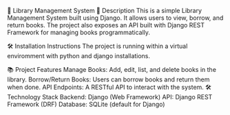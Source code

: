 🚀 Library Management System
📝 Description
This is a simple Library Management System built using Django. It allows users to view, borrow, and return books. The project also exposes an API built with Django REST Framework for managing books programmatically.

🛠️ Installation Instructions
The project is running within a virtual enviromment with python and django installations.

📚 Project Features
Manage Books: Add, edit, list, and delete books in the library.
Borrow/Return Books: Users can borrow books and return them when done.
API Endpoints: A RESTful API to interact with the system.
🛠️ Technology Stack
Backend: Django (Web Framework)
API: Django REST Framework (DRF)
Database: SQLite (default for Django)
